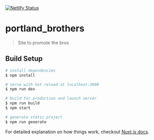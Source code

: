 [![Netlify Status](https://api.netlify.com/api/v1/badges/17a2c584-8327-4283-96ec-24998c924c8e/deploy-status)](https://app.netlify.com/sites/stoic-saha-0176b8/deploys)

# portland_brothers

> Site to promote the bros

## Build Setup

```bash
# install dependencies
$ npm install

# serve with hot reload at localhost:3000
$ npm run dev

# build for production and launch server
$ npm run build
$ npm start

# generate static project
$ npm run generate
```

For detailed explanation on how things work, checkout [Nuxt.js docs](https://nuxtjs.org).
